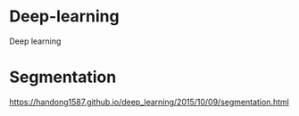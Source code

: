 # Deep-learning
Deep learning


# Segmentation
https://handong1587.github.io/deep_learning/2015/10/09/segmentation.html
